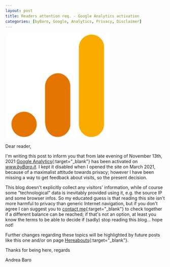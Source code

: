 ```yaml
---
layout: post
title: Readers attention req. - Google Analytics activation
categories: [byBaro, Google, Analytics, Privacy, Disclaimer]
---
```


![](/images/GAnalytics.png)

Dear reader,

I'm writing this post to inform you that from late evening of November 13th, 2021 
[Google Analytics](https://en.wikipedia.org/wiki/Google_Analytics){:target="_blank"} has been activated on _www.byBaro.it_. I kept it disabled when I opened the site on March 2021, because of a maximalist attitude towards privacy; however I have been missing a way to get feedback about visits, so the present decision.

This blog doesn't explicitly collect any visitors' information, while of course some "technological" data is inevitably provided using it, e.g. the source IP and some browser infos. So my educated guess is that reading this site isn't more harmful to privacy than generic Internet navigation, but if you don't agree I can suggest you to [contact me](https://www.bybaro.it/me/){:target="_blank"} to check together if a different balance can be reached; if that's not an option, at least you know the terms to be able to decide if (sadly) stop reading this blog... hope not!

Further changes regarding these topics will be highlighted by future posts like this one and/or on page [Hereabouts](https://www.bybaro.it/hereabouts){:target="_blank"}.

Thanks for being here, 
regards

Andrea Baro

